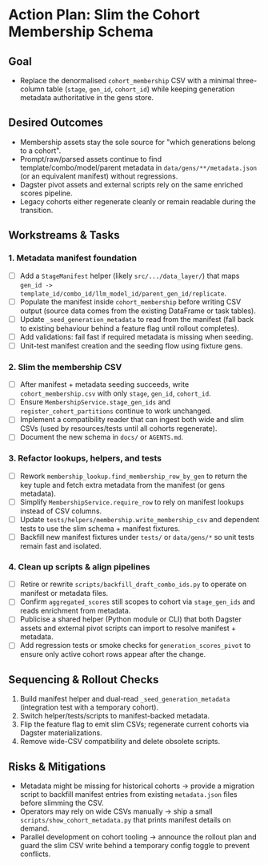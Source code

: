 # Action Plan: Slim the Cohort Membership Schema

## Goal
- Replace the denormalised `cohort_membership` CSV with a minimal three-column table (`stage`, `gen_id`, `cohort_id`) while keeping generation metadata authoritative in the gens store.

## Desired Outcomes
- Membership assets stay the sole source for "which generations belong to a cohort".
- Prompt/raw/parsed assets continue to find template/combo/model/parent metadata in `data/gens/**/metadata.json` (or an equivalent manifest) without regressions.
- Dagster pivot assets and external scripts rely on the same enriched scores pipeline.
- Legacy cohorts either regenerate cleanly or remain readable during the transition.

## Workstreams & Tasks

### 1. Metadata manifest foundation
- [ ] Add a `StageManifest` helper (likely `src/.../data_layer/`) that maps `gen_id -> template_id/combo_id/llm_model_id/parent_gen_id/replicate`.
- [ ] Populate the manifest inside `cohort_membership` before writing CSV output (source data comes from the existing DataFrame or task tables).
- [ ] Update `_seed_generation_metadata` to read from the manifest (fall back to existing behaviour behind a feature flag until rollout completes).
- [ ] Add validations: fail fast if required metadata is missing when seeding.
- [ ] Unit-test manifest creation and the seeding flow using fixture gens.

### 2. Slim the membership CSV
- [ ] After manifest + metadata seeding succeeds, write `cohort_membership.csv` with only `stage`, `gen_id`, `cohort_id`.
- [ ] Ensure `MembershipService.stage_gen_ids` and `register_cohort_partitions` continue to work unchanged.
- [ ] Implement a compatibility reader that can ingest both wide and slim CSVs (used by resources/tests until all cohorts regenerate).
- [ ] Document the new schema in `docs/` or `AGENTS.md`.

### 3. Refactor lookups, helpers, and tests
- [ ] Rework `membership_lookup.find_membership_row_by_gen` to return the key tuple and fetch extra metadata from the manifest (or gens metadata).
- [ ] Simplify `MembershipService.require_row` to rely on manifest lookups instead of CSV columns.
- [ ] Update `tests/helpers/membership.write_membership_csv` and dependent tests to use the slim schema + manifest fixtures.
- [ ] Backfill new manifest fixtures under `tests/` or `data/gens/*` so unit tests remain fast and isolated.

### 4. Clean up scripts & align pipelines
- [ ] Retire or rewrite `scripts/backfill_draft_combo_ids.py` to operate on manifest or metadata files.
- [ ] Confirm `aggregated_scores` still scopes to cohort via `stage_gen_ids` and reads enrichment from metadata.
- [ ] Publicise a shared helper (Python module or CLI) that both Dagster assets and external pivot scripts can import to resolve manifest + metadata.
- [ ] Add regression tests or smoke checks for `generation_scores_pivot` to ensure only active cohort rows appear after the change.

## Sequencing & Rollout Checks
1. Build manifest helper and dual-read `_seed_generation_metadata` (integration test with a temporary cohort).
2. Switch helper/tests/scripts to manifest-backed metadata.
3. Flip the feature flag to emit slim CSVs; regenerate current cohorts via Dagster materializations.
4. Remove wide-CSV compatibility and delete obsolete scripts.

## Risks & Mitigations
- Metadata might be missing for historical cohorts → provide a migration script to backfill manifest entries from existing `metadata.json` files before slimming the CSV.
- Operators may rely on wide CSVs manually → ship a small `scripts/show_cohort_metadata.py` that prints manifest details on demand.
- Parallel development on cohort tooling → announce the rollout plan and guard the slim CSV write behind a temporary config toggle to prevent conflicts.
